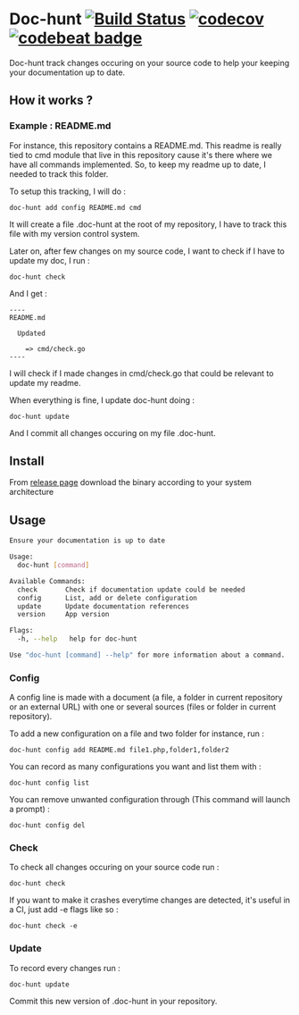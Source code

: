 Doc-hunt [![Build Status](https://travis-ci.org/antham/doc-hunt.svg?branch=master)](https://travis-ci.org/antham/doc-hunt) [![codecov](https://codecov.io/gh/antham/doc-hunt/branch/master/graph/badge.svg)](https://codecov.io/gh/antham/doc-hunt) [![codebeat badge](https://codebeat.co/badges/dc8062aa-0b73-4d58-8b6e-a3b336409ba8)](https://codebeat.co/projects/github-com-antham-doc-hunt)
========

Doc-hunt track changes occuring on your source code to help your keeping your documentation up to date.

## How it works ?

### Example : README.md

For instance, this repository contains a README.md. This readme is really tied to cmd module that live in this repository cause it's there where we have all commands implemented. So, to keep my readme up to date, I needed to track this folder.

To setup this tracking, I will do :

```
doc-hunt add config README.md cmd
```

It will create a file .doc-hunt at the root of my repository, I have to track this file with my version control system.

Later on, after few changes on my source code, I want to check if I have to update my doc, I run :

```
doc-hunt check
```

And I get :

```
----
README.md

  Updated

    => cmd/check.go
----
```

I will check if I made changes in cmd/check.go that could be relevant to update my readme.

When everything is fine, I update doc-hunt doing :

```
doc-hunt update
```

And I commit all changes occuring on my file .doc-hunt.

## Install

From [release page](https://github.com/antham/doc-hunt/releases) download the binary according to your system architecture

## Usage

```bash
Ensure your documentation is up to date

Usage:
  doc-hunt [command]

Available Commands:
  check       Check if documentation update could be needed
  config      List, add or delete configuration
  update      Update documentation references
  version     App version

Flags:
  -h, --help   help for doc-hunt

Use "doc-hunt [command] --help" for more information about a command.
```

### Config

A config line is made with a document (a file, a folder in current repository or an external URL) with one or several sources (files or folder in current repository).

To add a new configuration on a file and two folder for instance, run :

```
doc-hunt config add README.md file1.php,folder1,folder2
```

You can record as many configurations you want and list them with :

```
doc-hunt config list
```

You can remove unwanted configuration through (This command will launch a prompt) :

```
doc-hunt config del
```

### Check

To check all changes occuring on your source code run :

```
doc-hunt check
```

If you want to make it crashes everytime changes are detected, it's useful in a CI, just add -e flags like so :

```
doc-hunt check -e
```

### Update

To record every changes run :

```
doc-hunt update
```

Commit this new version of .doc-hunt in your repository.
